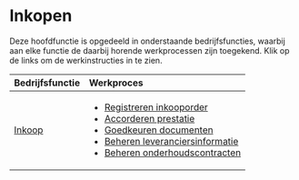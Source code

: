 # Inkopen

Deze hoofdfunctie is opgedeeld in onderstaande bedrijfsfuncties, waarbij aan elke functie de daarbij horende werkprocessen zijn toegekend. Klik op de links om de werkinstructies in te zien.

Bedrijfsfunctie | Werkproces
:--- | :---
[Inkoop](inkoop/) | <ul><li>[Registreren inkooporder](registreren-inkooporder/)</li><li>[Accorderen prestatie](accorderen-prestatie/)</li><li>[Goedkeuren documenten](goedkeuren-documenten/)</li><li>[Beheren leveranciersinformatie](beheren-leveranciersinformatie/)</li><li>[Beheren onderhoudscontracten](beheren-onderhoudscontracten/)</li></ul>

